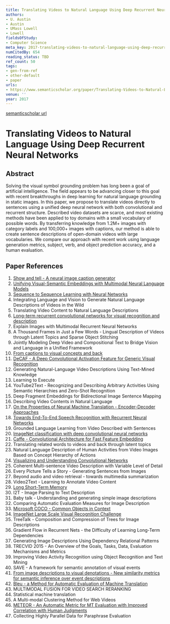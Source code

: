 ```yaml
---
title: Translating Videos to Natural Language Using Deep Recurrent Neural Networks
authors:
- U. Austin
- Austin
- UMass Lowell
- Lowell
fieldsOfStudy:
- Computer Science
meta_key: 2017-translating-videos-to-natural-language-using-deep-recurrent-neural-networks
numCitedBy: 654
reading_status: TBD
ref_count: 50
tags:
- gen-from-ref
- other-default
- paper
urls:
- https://www.semanticscholar.org/paper/Translating-Videos-to-Natural-Language-Using-Deep-Austin-Austin/43795b7bac3d921c4e579964b54187bdbf6c6330?sort=total-citations
venue: ''
year: 2017
---
```


[semanticscholar url](https://www.semanticscholar.org/paper/Translating-Videos-to-Natural-Language-Using-Deep-Austin-Austin/43795b7bac3d921c4e579964b54187bdbf6c6330?sort=total-citations)

# Translating Videos to Natural Language Using Deep Recurrent Neural Networks

## Abstract

Solving the visual symbol grounding problem has long been a goal of artificial intelligence. The field appears to be advancing closer to this goal with recent breakthroughs in deep learning for natural language grounding in static images. In this paper, we propose to translate videos directly to sentences using a unified deep neural network with both convolutional and recurrent structure. Described video datasets are scarce, and most existing methods have been applied to toy domains with a small vocabulary of possible words. By transferring knowledge from 1.2M+ images with category labels and 100,000+ images with captions, our method is able to create sentence descriptions of open-domain videos with large vocabularies. We compare our approach with recent work using language generation metrics, subject, verb, and object prediction accuracy, and a human evaluation.

## Paper References

1. [Show and tell - A neural image caption generator](2015-show-and-tell-a-neural-image-caption-generator)
2. [Unifying Visual-Semantic Embeddings with Multimodal Neural Language Models](2014-unifying-visual-semantic-embeddings-with-multimodal-neural-language-models)
3. [Sequence to Sequence Learning with Neural Networks](2014-sequence-to-sequence-learning-with-neural-networks)
4. Integrating Language and Vision to Generate Natural Language Descriptions of Videos in the Wild
5. Translating Video Content to Natural Language Descriptions
6. [Long-term recurrent convolutional networks for visual recognition and description](2015-long-term-recurrent-convolutional-networks-for-visual-recognition-and-description)
7. Explain Images with Multimodal Recurrent Neural Networks
8. A Thousand Frames in Just a Few Words - Lingual Description of Videos through Latent Topics and Sparse Object Stitching
9. Jointly Modeling Deep Video and Compositional Text to Bridge Vision and Language in a Unified Framework
10. [From captions to visual concepts and back](2015-from-captions-to-visual-concepts-and-back)
11. [DeCAF - A Deep Convolutional Activation Feature for Generic Visual Recognition](2014-decaf-a-deep-convolutional-activation-feature-for-generic-visual-recognition)
12. Generating Natural-Language Video Descriptions Using Text-Mined Knowledge
13. Learning to Execute
14. YouTube2Text - Recognizing and Describing Arbitrary Activities Using Semantic Hierarchies and Zero-Shot Recognition
15. Deep Fragment Embeddings for Bidirectional Image Sentence Mapping
16. Describing Video Contents in Natural Language
17. [On the Properties of Neural Machine Translation - Encoder-Decoder Approaches](2014-on-the-properties-of-neural-machine-translation-encoder-decoder-approaches)
18. [Towards End-To-End Speech Recognition with Recurrent Neural Networks](2014-towards-end-to-end-speech-recognition-with-recurrent-neural-networks)
19. Grounded Language Learning from Video Described with Sentences
20. [ImageNet classification with deep convolutional neural networks](2012-alexnet.md)
21. [Caffe - Convolutional Architecture for Fast Feature Embedding](2014-caffe-convolutional-architecture-for-fast-feature-embedding)
22. Translating related words to videos and back through latent topics
23. Natural Language Description of Human Activities from Video Images Based on Concept Hierarchy of Actions
24. [Visualizing and Understanding Convolutional Networks](2014-visualizing-and-understanding-convolutional-networks)
25. Coherent Multi-sentence Video Description with Variable Level of Detail
26. Every Picture Tells a Story - Generating Sentences from Images
27. Beyond audio and video retrieval - towards multimedia summarization
28. Video2Text - Learning to Annotate Video Content
29. [Long Short-Term Memory](1997-long-short-term-memory)
30. I2T - Image Parsing to Text Description
31. Baby talk - Understanding and generating simple image descriptions
32. Comparing Automatic Evaluation Measures for Image Description
33. [Microsoft COCO - Common Objects in Context](2014-microsoft-coco-common-objects-in-context)
34. [ImageNet Large Scale Visual Recognition Challenge](2015-imagenet-large-scale-visual-recognition-challenge)
35. TreeTalk - Composition and Compression of Trees for Image Descriptions
36. Gradient Flow in Recurrent Nets - the Difficulty of Learning Long-Term Dependencies
37. Generating Image Descriptions Using Dependency Relational Patterns
38. TRECVID 2015 - An Overview of the Goals, Tasks, Data, Evaluation Mechanisms and Metrics
39. Improving Video Activity Recognition using Object Recognition and Text Mining
40. SAVE - A framework for semantic annotation of visual events
41. [From image descriptions to visual denotations - New similarity metrics for semantic inference over event descriptions](2014-from-image-descriptions-to-visual-denotations-new-similarity-metrics-for-semantic-inference-over-event-descriptions)
42. [Bleu - a Method for Automatic Evaluation of Machine Translation](2002-bleu-a-method-for-automatic-evaluation-of-machine-translation)
43. MULTIMODAL FUSION FOR VIDEO SEARCH RERANKING
44. Statistical machine translation
45. A Multi-modal Clustering Method for Web Videos
46. [METEOR - An Automatic Metric for MT Evaluation with Improved Correlation with Human Judgments](2005-meteor-an-automatic-metric-for-mt-evaluation-with-improved-correlation-with-human-judgments)
47. Collecting Highly Parallel Data for Paraphrase Evaluation
